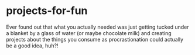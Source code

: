 # projects-for-fun
Ever found out that what you actually needed was just getting tucked under a blanket by a glass of water (or maybe chocolate milk) and creating projects about the things you consume as procrastionation could actually be a good idea, huh?!
